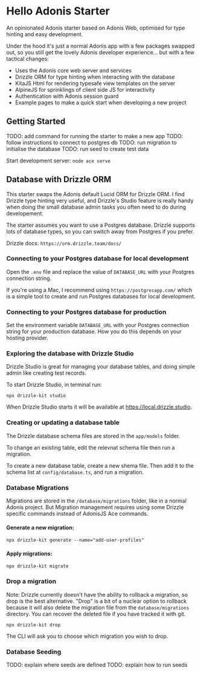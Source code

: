 # Hello Adonis Starter

An opinionated Adonis starter based on Adonis Web, optimised for type hinting and easy development.

Under the hood it's just a normal Adonis app with a few packages swapped out, so you still get the lovely Adonis developer experience... but with a few tactical changes:

- Uses the Adonis core web server and services
- Drizzle ORM for type hinting when interacting with the database
- KitaJS Html for rendering typesafe view templates on the server
- AlpineJS for sprinklings of client side JS for interactivity
- Authentication with Adonis session guard
- Example pages to make a quick start when developing a new project

## Getting Started

TODO: add command for running the starter to make a new app
TODO: follow instructions to connect to postgres db
TODO: run migration to initialise the database
TODO: run seed to create test data

Start development server: `node ace serve`

## Database with Drizzle ORM

This starter swaps the Adonis default Lucid ORM for Drizzle ORM. I find Drizzle type hinting very useful, and Drizzle's Studio feature is really handy when doing the small database admin tasks you often need to do during developement.

The starter assumes you want to use a Postgres database. Drizzle supports lots of database types, so you can switch away from Postgres if you prefer.

Drizzle docs: `https://orm.drizzle.team/docs/`

### Connecting to your Postgres database for local development

Open the `.env` file and replace the value of `DATABASE_URL` with your Postgres connection string.

If you're using a Mac, I recommend using `https://postgresapp.com/` which is a simple tool to create and run Postgres databases for local development.

### Connecting to your Postgres database for production

Set the environment variable `DATABASE_URL` with your Postgres connection string for your production database. How you do this depends on your hosting provider.

### Exploring the database with Drizzle Studio

Drizzle Studio is great for managing your database tables, and doing simple admin like creating test records.

To start Drizzle Studio, in terminal run:

`npx drizzle-kit studio`

When Drizzle Studio starts it will be available at https://local.drizzle.studio.

### Creating or updating a database table

The Drizzle database schema files are stored in the `app/models` folder.

To change an existing table, edit the relevnat schema file then run a migration.

To create a new database table, create a new shema file. Then add it to the schema list at `config/database.ts`, and run a migration.

### Database Migrations

Migrations are stored in the `/database/migrations` folder, like in a normal Adonis project. But Migration management requires using some Drizzle specific commands instead of AdonisJS Ace commands.

#### Generate a new migration:

`npx drizzle-kit generate --name="add-user-profiles"`

#### Apply migrations:

`npx drizzle-kit migrate`

### Drop a migration

Note: Drizzle currently doesn't have the ability to rollback a migration, so drop is the best alternative. "Drop" is a bit of a nuclear option to rollback because it will also delete the migration file from the `database/migrations` directory. You can recover the deleted file if you have tracked it with git.

`npx drizzle-kit drop`

The CLI will ask you to choose which migration you wish to drop.

### Database Seeding

TODO: explain where seeds are defined
TODO: explain how to run seeds
